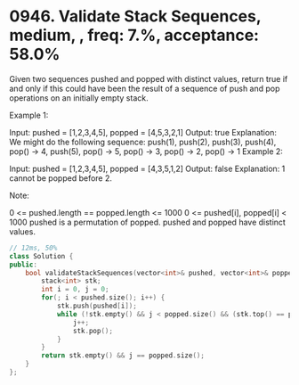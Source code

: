# 0946. Validate Stack Sequences, medium, , freq: 7.%, acceptance: 58.0%

Given two sequences pushed and popped with distinct values, return true if and only if this could have been the result of a sequence of push and pop operations on an initially empty stack.

 

Example 1:

Input: pushed = [1,2,3,4,5], popped = [4,5,3,2,1]
Output: true
Explanation: We might do the following sequence:
push(1), push(2), push(3), push(4), pop() -> 4,
push(5), pop() -> 5, pop() -> 3, pop() -> 2, pop() -> 1
Example 2:

Input: pushed = [1,2,3,4,5], popped = [4,3,5,1,2]
Output: false
Explanation: 1 cannot be popped before 2.
 

Note:

0 <= pushed.length == popped.length <= 1000
0 <= pushed[i], popped[i] < 1000
pushed is a permutation of popped.
pushed and popped have distinct values.

```c++
// 12ms, 50%
class Solution {
public:
    bool validateStackSequences(vector<int>& pushed, vector<int>& popped) {
        stack<int> stk;
        int i = 0, j = 0;
        for(; i < pushed.size(); i++) {
            stk.push(pushed[i]);
            while (!stk.empty() && j < popped.size() && (stk.top() == popped[j])) {
                j++;
                stk.pop();
            }
        }
        return stk.empty() && j == popped.size();
    }
};
```
